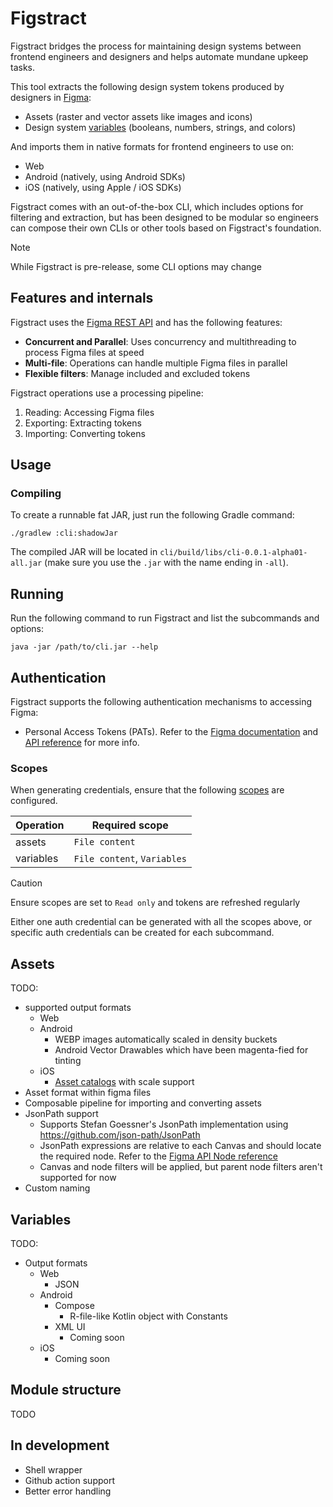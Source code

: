 # Figstract

Figstract bridges the process for maintaining design systems between frontend engineers and designers and helps automate mundane upkeep tasks.

This tool extracts the following design system tokens produced by designers in [Figma](https://www.figma.com/):

- Assets (raster and vector assets like images and icons)
- Design system [variables](https://help.figma.com/hc/en-us/articles/15339657135383-Guide-to-variables-in-Figma) (booleans, numbers, strings, and colors)

And imports them in native formats for frontend engineers to use on:

- Web
- Android (natively, using Android SDKs)
- iOS (natively, using Apple / iOS SDKs)

Figstract comes with an out-of-the-box CLI, which includes options for filtering and extraction, but has been designed to be modular so engineers can compose their own CLIs or other tools based on Figstract's foundation.

> [!NOTE]
> While Figstract is pre-release, some CLI options may change

## Features and internals

Figstract uses the [Figma REST API](https://www.figma.com/developers/api) and has the following features:

- **Concurrent and Parallel**: Uses concurrency and multithreading to process Figma files at speed
- **Multi-file**: Operations can handle multiple Figma files in parallel
- **Flexible filters**: Manage included and excluded tokens

Figstract operations use a processing pipeline:

1. Reading: Accessing Figma files
2. Exporting: Extracting tokens
3. Importing: Converting tokens

## Usage

### Compiling

To create a runnable fat JAR, just run the following Gradle command:

```shell
./gradlew :cli:shadowJar
```

The compiled JAR will be located in `cli/build/libs/cli-0.0.1-alpha01-all.jar` (make sure you use the `.jar` with the name ending in `-all`).

## Running

Run the following command to run Figstract and list the subcommands and options:

```shell
java -jar /path/to/cli.jar --help
```

## Authentication

Figstract supports the following authentication mechanisms to accessing Figma:

- Personal Access Tokens (PATs).
  Refer to the [Figma documentation](https://help.figma.com/hc/en-us/articles/8085703771159-Manage-personal-access-tokens) and [API reference](https://www.figma.com/developers/api#authentication) for more info.

### Scopes

When generating credentials, ensure that the following [scopes](https://www.figma.com/developers/api#authentication-scopes) are configured.

| Operation | Required scope              |
|-----------|-----------------------------|
| assets    | `File content`              |
| variables | `File content`, `Variables` |

> [!CAUTION]
> Ensure scopes are set to `Read only` and tokens are refreshed regularly

Either one auth credential can be generated with all the scopes above, or specific auth credentials can be created for each subcommand.

## Assets

TODO:

- supported output formats
    - Web
    - Android
        - WEBP images automatically scaled in density buckets
        - Android Vector Drawables which have been magenta-fied for tinting
    - iOS
        - [Asset catalogs](https://developer.apple.com/library/archive/documentation/Xcode/Reference/xcode_ref-Asset_Catalog_Format/index.html) with scale support
- Asset format within figma files
- Composable pipeline for importing and converting assets
- JsonPath support
    - Supports Stefan Goessner's JsonPath implementation using https://github.com/json-path/JsonPath
    - JsonPath expressions are relative to each Canvas and should locate the required node. Refer to the [Figma API Node reference](https://www.figma.com/developers/api#node-types)
    - Canvas and node filters will be applied, but parent node filters aren't supported for now
- Custom naming

## Variables

TODO:

- Output formats
    - Web
        - JSON
    - Android
        - Compose
            - R-file-like Kotlin object with Constants
        - XML UI
            - Coming soon
    - iOS
        - Coming soon

## Module structure

TODO

## In development

- Shell wrapper
- Github action support
- Better error handling
